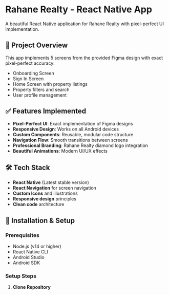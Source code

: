 # Rahane Realty - React Native App

A beautiful React Native application for Rahane Realty with pixel-perfect UI implementation.

## 🎯 Project Overview

This app implements 5 screens from the provided Figma design with exact pixel-perfect accuracy:
- Onboarding Screen
- Sign In Screen
- Home Screen with property listings
- Property filters and search
- User profile management

## ✅ Features Implemented

- **Pixel-Perfect UI**: Exact implementation of Figma designs
- **Responsive Design**: Works on all Android devices
- **Custom Components**: Reusable, modular code structure
- **Navigation Flow**: Smooth transitions between screens
- **Professional Branding**: Rahane Realty diamond logo integration
- **Beautiful Animations**: Modern UI/UX effects

## 🛠️ Tech Stack

- **React Native** (Latest stable version)
- **React Navigation** for screen navigation
- **Custom Icons** and illustrations
- **Responsive design** principles
- **Clean code** architecture

## 📱 Installation & Setup

### Prerequisites
- Node.js (v14 or higher)
- React Native CLI
- Android Studio
- Android SDK

### Setup Steps

1. **Clone Repository**
